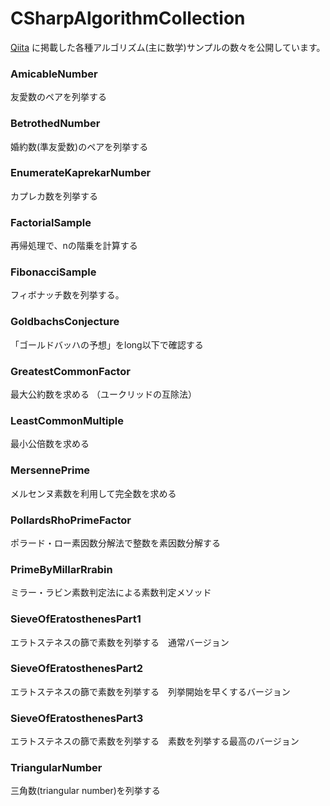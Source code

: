 # CSharpAlgorithmCollection

[Qiita](https://qiita.com/gushwell) に掲載した各種アルゴリズム(主に数学)サンプルの数々を公開しています。


### AmicableNumber

友愛数のペアを列挙する

### BetrothedNumber

婚約数(準友愛数)のペアを列挙する

### EnumerateKaprekarNumber 

カプレカ数を列挙する

### FactorialSample

再帰処理で、nの階乗を計算する

### FibonacciSample

フィボナッチ数を列挙する。

### GoldbachsConjecture

「ゴールドバッハの予想」をlong以下で確認する

### GreatestCommonFactor    

最大公約数を求める （ユークリッドの互除法）

### LeastCommonMultiple

最小公倍数を求める

### MersennePrime

メルセンヌ素数を利用して完全数を求める


### PollardsRhoPrimeFactor

ポラード・ロー素因数分解法で整数を素因数分解する

### PrimeByMillarRrabin

ミラー・ラビン素数判定法による素数判定メソッド

### SieveOfEratosthenesPart1

エラトステネスの篩で素数を列挙する　通常バージョン

### SieveOfEratosthenesPart2

エラトステネスの篩で素数を列挙する　列挙開始を早くするバージョン

### SieveOfEratosthenesPart3

エラトステネスの篩で素数を列挙する　素数を列挙する最高のバージョン

### TriangularNumber

三角数(triangular number)を列挙する

